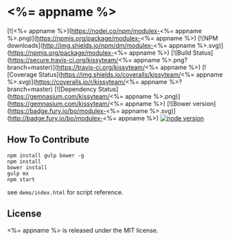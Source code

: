 # <%= appname %>



[![<%= appname %>](https://nodei.co/npm/modulex-<%= appname %>.png)](https://npmjs.org/package/modulex-<%= appname %>)
[![NPM downloads](http://img.shields.io/npm/dm/modulex-<%= appname %>.svg)](https://npmjs.org/package/modulex-<%= appname %>)
[![Build Status](https://secure.travis-ci.org/kissyteam/<%= appname %>.png?branch=master)](https://travis-ci.org/kissyteam/<%= appname %>)
[![Coverage Status](https://img.shields.io/coveralls/kissyteam/<%= appname %>.svg)](https://coveralls.io/r/kissyteam/<%= appname %>?branch=master)
[![Dependency Status](https://gemnasium.com/kissyteam/<%= appname %>.png)](https://gemnasium.com/kissyteam/<%= appname %>)
[![Bower version](https://badge.fury.io/bo/modulex-<%= appname %>.svg)](http://badge.fury.io/bo/modulex-<%= appname %>)
[![node version](https://img.shields.io/badge/node.js-%3E=_0.10-green.svg?style=flat-square)](http://nodejs.org/download/)


## How To Contribute

```
npm install gulp bower -g
npm install
bower install
gulp mx
npm start
```

see ``demo/index.html`` for script reference.

## License

<%= appname %> is released under the MIT license.